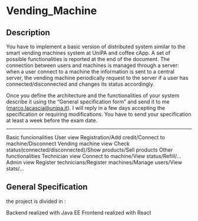# Vending_Machine

## Description 

You have to implement a basic version of distributed system similar to the smart vending machines system at UniPA and coffee cApp. A set of possible functionalities is reported at the end of the document.
The connection between users and machines is managed through a server: when a user connect to a machine the information is sent to a central server, the vending machine periodically request to the server if a user has connected/disconnected and changes its status accordingly.

Once you define the architecture and the functionalities of your system describe it using the “General specification form” and send it to me (marco.lacascia@unipa.it). I will reply in a few days accepting the specification or requiring modifications.
You have to send your specification at least a week before the exam date.

--------------------------------------------------

Basic funcionalities
	User view
		Registration/Add credit/Connect to machine/Disconnect
	Vending machine view
		Check status(connected/disconnected)/Show products/Sell products
Other functionalities
	Technician view
Connect to machine/View status/Refill/…
	Admin view
		Register technicians/Register machines/Manage users/View stats/…
    
## General Specification 

the project is divided in :

Backend realized with Java EE 
Frontend realized with React
